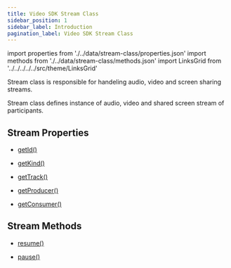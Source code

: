 ```yaml
---
title: Video SDK Stream Class
sidebar_position: 1
sidebar_label: Introduction
pagination_label: Video SDK Stream Class
---
```


<div id="tailwind" class="sdk-api-ref">

import properties from './../data/stream-class/properties.json'
import methods from './../data/stream-class/methods.json'
import LinksGrid from '../../../../../src/theme/LinksGrid'

Stream class is responsible for handeling audio, video and screen sharing streams.

Stream class defines instance of audio, video and shared screen stream of participants.

## Stream Properties

<div class="links-grid">

<div>

- [getId()](./properties#getid)

</div>
<div>

- [getKind()](./properties#getkind)

</div>
<div>

- [getTrack()](./properties#gettrack)

</div>
<div>

- [getProducer()](./properties#getproducer)

</div>

<div>

- [getConsumer()](./properties#getconsumer)

</div>

</div>

## Stream Methods

<div class="links-grid">

<div>

- [resume()](methods#resume)

</div>
<div>

- [pause()](./methods#pause)

</div>

</div>

</div>
